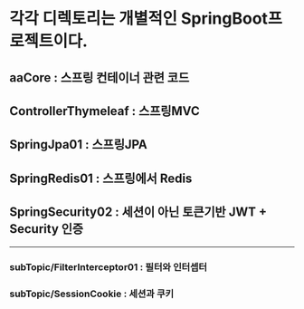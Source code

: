 # 각각 디렉토리는 개별적인 SpringBoot프로젝트이다.
## aaCore : 스프링 컨테이너 관련 코드
## ControllerThymeleaf : 스프링MVC
## SpringJpa01 : 스프링JPA
## SpringRedis01 : 스프링에서 Redis
## SpringSecurity02 : 세션이 아닌 토큰기반 JWT + Security 인증
---
### subTopic/FilterInterceptor01 : 필터와 인터셉터
### subTopic/SessionCookie : 세션과 쿠키
